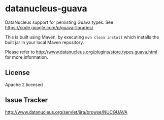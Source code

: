 datanucleus-guava
=================

DataNucleus support for persisting Guava types. See https://code.google.com/p/guava-libraries/

This is built using Maven, by executing `mvn clean install` which installs the built jar in your local Maven
repository.

Please refer to http://www.datanucleus.org/plugins/store.types.guava.html  for more information.

License
-------
Apache 2 licensed

Issue Tracker
-------------
http://www.datanucleus.org/servlet/jira/browse/NUCGUAVA

